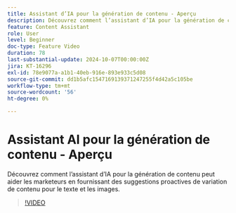 ```yaml
---
title: Assistant d’IA pour la génération de contenu - Aperçu
description: Découvrez comment l’assistant d’IA pour la génération de contenu peut aider les marketeurs en fournissant des suggestions proactives de variation de contenu pour le texte et les images.
feature: Content Assistant
role: User
level: Beginner
doc-type: Feature Video
duration: 78
last-substantial-update: 2024-10-07T00:00:00Z
jira: KT-16296
exl-id: 78e9077a-a1b1-40eb-916e-893e933c5d08
source-git-commit: dd1b5afc1547169139371247255f4d42a5c105be
workflow-type: tm+mt
source-wordcount: '56'
ht-degree: 0%

---
```


# Assistant AI pour la génération de contenu - Aperçu

Découvrez comment l’assistant d’IA pour la génération de contenu peut aider les marketeurs en fournissant des suggestions proactives de variation de contenu pour le texte et les images.

>[!VIDEO](https://video.tv.adobe.com/v/3432772/?learn=on)
